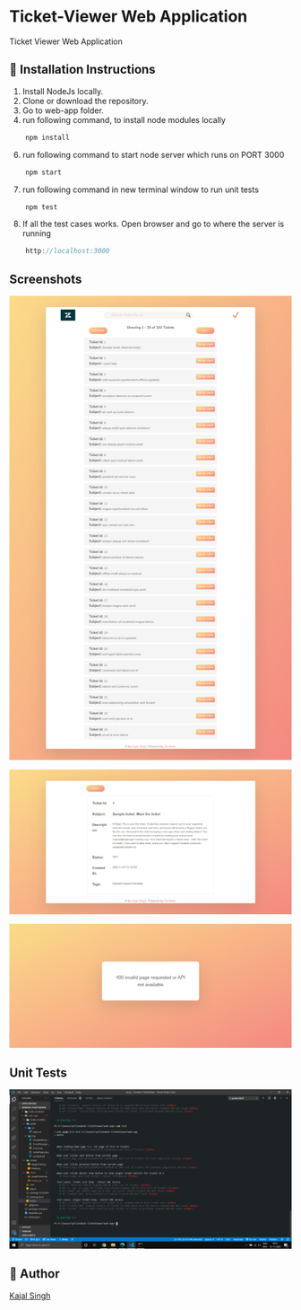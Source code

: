 # Ticket-Viewer Web Application
Ticket Viewer Web Application

## 🚀 Installation Instructions

1. Install NodeJs locally.
2. Clone or download the repository.
4. Go to web-app folder. 
5. run following command, to install node modules locally
```javascript
    npm install
```
6. run following command to start node server which runs on PORT 3000
```javascript
    npm start
```
7. run following command in new terminal window to run unit tests
```javascript
    npm test
```
8. If all the test cases works. Open browser and go to where the server is running
```javascript
    http://localhost:3000
```

## Screenshots

![List View](https://github.com/kajal1106/Ticket-Viewer/blob/master/web-app/public/img/IndexPage.png "List View")

![Single Ticket View](https://github.com/kajal1106/Ticket-Viewer/blob/master/web-app/public/img/DetailedView.png "Single Ticket View")

![Error message](https://github.com/kajal1106/Ticket-Viewer/blob/master/web-app/public/img/ErrorMessage.png "Error Message")



## Unit Tests

![Testing code](https://github.com/kajal1106/Ticket-Viewer/blob/master/web-app/public/img/TestCases.png "Unit Test")

## 🐾 Author

[Kajal Singh](https://github.com/kajal1106)
